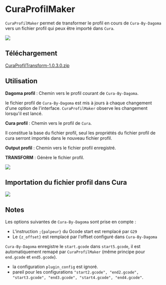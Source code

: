 # CuraProfilMaker

`CuraProfilMaker` permet de transformer le profil en cours de `Cura-By-Dagoma` vers un fichier profil qui peux être importé dans `Cura`.

![](docs/assets/screenshot_cura_profil_transform.png)

## Téléchargement ##

[CuraProfilTransform-1.0.3.0.zip](../../raw/master/dist/CuraProfilTransform-1.0.3.0.zip)

## Utilisation ##

**Dagoma profil** : Chemin vers le profil courant de `Cura-By-Dagoma`.

le fichier profil de `Cura-By-Dagoma` est mis à jours à chaque changement d'une option de l'interface.
`CuraProfilMaker` observe les changement lorsqu'il est lancé.

**Cura profil** : Chemin vers le profil de `Cura`.

Il constitue la base du fichier profil, seul les propriétés du fichier profil de cura serront importés dans le nouveau fichier profil.

**Output profil** : Chemin vers le fichier profil enregistré.

**TRANSFORM** : Génère le fichier profil. 

![](docs/assets/screenshot_cura_profil_transform_save.png)

## Importation du fichier profil dans Cura ##

![](docs/assets/Cura_load_profile.png)

## Notes  ##

Les options suivantes de `Cura-By-Dagoma` sont prise en compte :

- L'instruction `;{palpeur}` du Gcode start est remplacé par `G29`
- Le `{z_offset}` est remplacé par l'offset configuré dans `Cura-By-Dagoma`


`Cura-By-Dagoma` enregistre le `start.gcode` dans `start5.gcode`, il est automatiquement remapé par `CuraProfilMaker` (même principe pour `end.gcode` et `end5.gcode`).


- la configuration `plugin_config` est ignoré.
- pareil pour les configurations `"start2.gcode", "end2.gcode", "start3.gcode", "end3.gcode", "start4.gcode", "end4.gcode"`.

